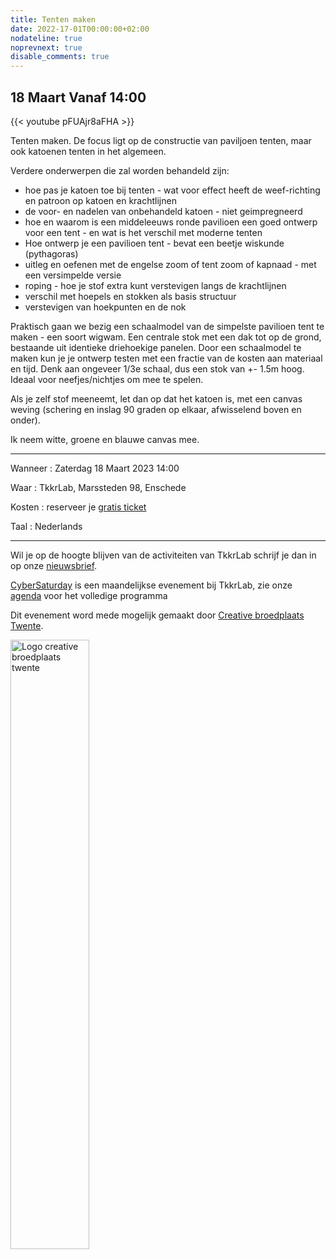 ```yaml
---
title: Tenten maken
date: 2022-17-01T00:00:00+02:00
nodateline: true
noprevnext: true
disable_comments: true
---
```


## 18 Maart Vanaf 14:00 ##


{{< youtube pFUAjr8aFHA >}}

Tenten maken. De focus ligt op de constructie van paviljoen tenten, maar ook katoenen tenten in het algemeen.

Verdere onderwerpen die zal worden behandeld zijn:

 * hoe pas je katoen toe bij tenten - wat voor effect heeft de weef-richting en patroon op katoen en krachtlijnen
 * de voor- en nadelen van onbehandeld katoen - niet geimpregneerd
 * hoe en waarom is een middeleeuws ronde pavilioen een goed ontwerp voor een tent - en wat is het verschil met moderne tenten
 * Hoe ontwerp je een pavilioen tent - bevat een beetje wiskunde (pythagoras)
 * uitleg en oefenen met de engelse zoom of tent zoom of kapnaad - met een versimpelde versie
 * roping - hoe je stof extra kunt verstevigen langs de krachtlijnen
 * verschil met hoepels en stokken als basis structuur
 * verstevigen van hoekpunten en de nok
 
Praktisch gaan we bezig een schaalmodel van de simpelste pavilioen tent te maken - een soort wigwam. Een centrale stok met een dak tot op de grond, bestaande uit identieke driehoekige panelen. Door een schaalmodel te maken kun je je ontwerp testen met een fractie van de kosten aan materiaal en tijd. Denk aan ongeveer 1/3e schaal, dus een stok van +- 1.5m hoog. Ideaal voor neefjes/nichtjes om mee te spelen.

Als je zelf stof meeneemt, let dan op dat het katoen is, met een canvas weving (schering en inslag 90 graden op elkaar, afwisselend boven en onder).

Ik neem witte, groene en blauwe canvas mee.

<hr>

Wanneer : Zaterdag 18 Maart 2023 14:00

Waar : TkkrLab, Marssteden 98, Enschede

Kosten : reserveer je [gratis ticket](https://tickets.tkkrlab.space/TkkrLab/ycfkl/)

Taal : Nederlands

<hr>

Wil je op de hoogte blijven van de activiteiten van TkkrLab schrijf je dan in op onze [nieuwsbrief](http://eepurl.com/gLxrLD).


[CyberSaturday](/cybersaturdays/cybersaturday/) is een maandelijkse evenement bij TkkrLab, zie onze [agenda](/agenda/) voor het volledige programma

Dit evenement word mede mogelijk gemaakt door [Creative broedplaats Twente](http://www.creatievebroedplaatsentwente.nl/).

<img width=50% src="/images/Logo-Creatieve-Broedplaatsen-Twente.jpg"  alt="Logo creative broedplaats twente">


